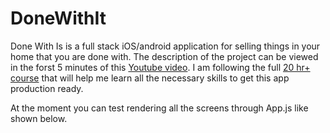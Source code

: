 # DoneWithIt
Done With Is is a full stack iOS/android application for selling things in your home that you are done with.  The description of the project can be viewed in the forst 5 minutes of this [Youtube video](https://www.youtube.com/watch?v=0-S5a0eXPoc&t=1s).
I am following the full [20 hr+ course](https://codewithmosh.com/p/the-ultimate-react-native-course) that will help me learn all the necessary skills to get this app production ready. 

At the moment you can test rendering all the screens through App.js like shown below.
